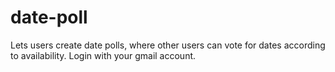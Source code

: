 # date-poll
Lets users create date polls, where other users can vote for dates according to availability. Login with your gmail account.
